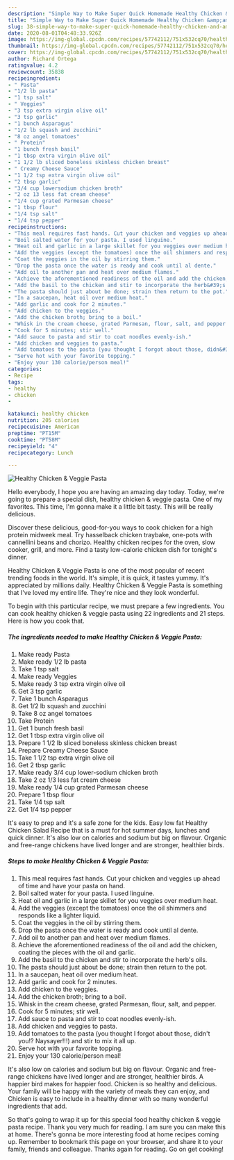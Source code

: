 ```yaml
---
description: "Simple Way to Make Super Quick Homemade Healthy Chicken &amp;amp; Veggie Pasta"
title: "Simple Way to Make Super Quick Homemade Healthy Chicken &amp;amp; Veggie Pasta"
slug: 38-simple-way-to-make-super-quick-homemade-healthy-chicken-and-amp-veggie-pasta
date: 2020-08-01T04:48:33.926Z
image: https://img-global.cpcdn.com/recipes/57742112/751x532cq70/healthy-chicken-veggie-pasta-recipe-main-photo.jpg
thumbnail: https://img-global.cpcdn.com/recipes/57742112/751x532cq70/healthy-chicken-veggie-pasta-recipe-main-photo.jpg
cover: https://img-global.cpcdn.com/recipes/57742112/751x532cq70/healthy-chicken-veggie-pasta-recipe-main-photo.jpg
author: Richard Ortega
ratingvalue: 4.2
reviewcount: 35838
recipeingredient:
- " Pasta"
- "1/2 lb pasta"
- "1 tsp salt"
- " Veggies"
- "3 tsp extra virgin olive oil"
- "3 tsp garlic"
- "1 bunch Asparagus"
- "1/2 lb squash and zucchini"
- "8 oz angel tomatoes"
- " Protein"
- "1 bunch fresh basil"
- "1 tbsp extra virgin olive oil"
- "1 1/2 lb sliced boneless skinless chicken breast"
- " Creamy Cheese Sauce"
- "1 1/2 tsp extra virgin olive oil"
- "2 tbsp garlic"
- "3/4 cup lowersodium chicken broth"
- "2 oz 13 less fat cream cheese"
- "1/4 cup grated Parmesan cheese"
- "1 tbsp flour"
- "1/4 tsp salt"
- "1/4 tsp pepper"
recipeinstructions:
- "This meal requires fast hands. Cut your chicken and veggies up ahead of time and have your pasta on hand."
- "Boil salted water for your pasta. I used linguine."
- "Heat oil and garlic in a large skillet for you veggies over medium heat."
- "Add the veggies (except the tomatoes) once the oil shimmers and responds like a lighter liquid."
- "Coat the veggies in the oil by stirring them."
- "Drop the pasta once the water is ready and cook until al dente."
- "Add oil to another pan and heat over medium flames."
- "Achieve the aforementioned readiness of the oil and add the chicken, coating the pieces with the oil and garlic."
- "Add the basil to the chicken and stir to incorporate the herb&#39;s oils."
- "The pasta should just about be done; strain then return to the pot."
- "In a saucepan, heat oil over medium heat."
- "Add garlic and cook for 2 minutes."
- "Add chicken to the veggies."
- "Add the chicken broth; bring to a boil."
- "Whisk in the cream cheese, grated Parmesan, flour, salt, and pepper."
- "Cook for 5 minutes; stir well."
- "Add sauce to pasta and stir to coat noodles evenly-ish."
- "Add chicken and veggies to pasta."
- "Add tomatoes to the pasta (you thought I forgot about those, didn&#39;t you!? Naysayer!!!) and stir to mix it all up."
- "Serve hot with your favorite topping."
- "Enjoy your 130 calorie/person meal!"
categories:
- Recipe
tags:
- healthy
- chicken
- 

katakunci: healthy chicken  
nutrition: 205 calories
recipecuisine: American
preptime: "PT15M"
cooktime: "PT58M"
recipeyield: "4"
recipecategory: Lunch

---
```



![Healthy Chicken &amp; Veggie Pasta](https://img-global.cpcdn.com/recipes/57742112/751x532cq70/healthy-chicken-veggie-pasta-recipe-main-photo.jpg)

Hello everybody, I hope you are having an amazing day today. Today, we're going to prepare a special dish, healthy chicken &amp; veggie pasta. One of my favorites. This time, I'm gonna make it a little bit tasty. This will be really delicious.

Discover these delicious, good-for-you ways to cook chicken for a high protein midweek meal. Try hasselback chicken traybake, one-pots with cannellini beans and chorizo. Healthy chicken recipes for the oven, slow cooker, grill, and more. Find a tasty low-calorie chicken dish for tonight&#39;s dinner.

Healthy Chicken &amp; Veggie Pasta is one of the most popular of recent trending foods in the world. It's simple, it is quick, it tastes yummy. It's appreciated by millions daily. Healthy Chicken &amp; Veggie Pasta is something that I've loved my entire life. They're nice and they look wonderful.


To begin with this particular recipe, we must prepare a few ingredients. You can cook healthy chicken &amp; veggie pasta using 22 ingredients and 21 steps. Here is how you cook that.

<!--inarticleads1-->

##### The ingredients needed to make Healthy Chicken &amp; Veggie Pasta:

1. Make ready  Pasta
1. Make ready 1/2 lb pasta
1. Take 1 tsp salt
1. Make ready  Veggies
1. Make ready 3 tsp extra virgin olive oil
1. Get 3 tsp garlic
1. Take 1 bunch Asparagus
1. Get 1/2 lb squash and zucchini
1. Take 8 oz angel tomatoes
1. Take  Protein
1. Get 1 bunch fresh basil
1. Get 1 tbsp extra virgin olive oil
1. Prepare 1 1/2 lb sliced boneless skinless chicken breast
1. Prepare  Creamy Cheese Sauce
1. Take 1 1/2 tsp extra virgin olive oil
1. Get 2 tbsp garlic
1. Make ready 3/4 cup lower-sodium chicken broth
1. Take 2 oz 1/3 less fat cream cheese
1. Make ready 1/4 cup grated Parmesan cheese
1. Prepare 1 tbsp flour
1. Take 1/4 tsp salt
1. Get 1/4 tsp pepper


It&#39;s easy to prep and it&#39;s a safe zone for the kids. Easy low fat Healthy Chicken Salad Recipe that is a must for hot summer days, lunches and quick dinner. It&#39;s also low on calories and sodium but big on flavour. Organic and free-range chickens have lived longer and are stronger, healthier birds. 

<!--inarticleads2-->

##### Steps to make Healthy Chicken &amp; Veggie Pasta:

1. This meal requires fast hands. Cut your chicken and veggies up ahead of time and have your pasta on hand.
1. Boil salted water for your pasta. I used linguine.
1. Heat oil and garlic in a large skillet for you veggies over medium heat.
1. Add the veggies (except the tomatoes) once the oil shimmers and responds like a lighter liquid.
1. Coat the veggies in the oil by stirring them.
1. Drop the pasta once the water is ready and cook until al dente.
1. Add oil to another pan and heat over medium flames.
1. Achieve the aforementioned readiness of the oil and add the chicken, coating the pieces with the oil and garlic.
1. Add the basil to the chicken and stir to incorporate the herb&#39;s oils.
1. The pasta should just about be done; strain then return to the pot.
1. In a saucepan, heat oil over medium heat.
1. Add garlic and cook for 2 minutes.
1. Add chicken to the veggies.
1. Add the chicken broth; bring to a boil.
1. Whisk in the cream cheese, grated Parmesan, flour, salt, and pepper.
1. Cook for 5 minutes; stir well.
1. Add sauce to pasta and stir to coat noodles evenly-ish.
1. Add chicken and veggies to pasta.
1. Add tomatoes to the pasta (you thought I forgot about those, didn&#39;t you!? Naysayer!!!) and stir to mix it all up.
1. Serve hot with your favorite topping.
1. Enjoy your 130 calorie/person meal!


It&#39;s also low on calories and sodium but big on flavour. Organic and free-range chickens have lived longer and are stronger, healthier birds. A happier bird makes for happier food. Chicken is so healthy and delicious. Your family will be happy with the variety of meals they can enjoy, and Chicken is easy to include in a healthy dinner with so many wonderful ingredients that add. 

So that's going to wrap it up for this special food healthy chicken &amp; veggie pasta recipe. Thank you very much for reading. I am sure you can make this at home. There's gonna be more interesting food at home recipes coming up. Remember to bookmark this page on your browser, and share it to your family, friends and colleague. Thanks again for reading. Go on get cooking!

